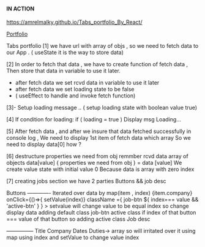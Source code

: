 #### IN ACTION

https://amrelmalky.github.io/Tabs_portfolio_By_React/



[Portfolio](https://gatsby-strapi-portfolio-project.netlify.app/)


Tabs portfolio
[1] we have url with array of objs , so we need to fetch data to our App .
( useState it is the way to store data)

[2] In order to fetch that data , we have to create function of fetch data ,
Then store that data in variable to use it later.
- after fetch data we set rcvd data in variable to use it later
- after fetch data we set loading state to be false
- ( useEffect to handle and invoke fetch function)

[3]- Setup loading message ..
( setup loading state with boolean value true)

[4] If condition for loading:
if ( loading = true ) Display msg Loading…

[5] After fetch data , and after we insure that data fetched successfully in console log , We need to display 1st item of fetch data which array So we need to display data[0] how ?

[6] destructure properties we need from obj remmber rcvd data array of objects data[value]
{ properties we need from obj } = data [value]
We create value state with initial value 0 Because data is array with zero index

[7] creating jobs section
we have 2 parties
Buttons && job desc

Buttons
————-
Iterated over data by map(item , index)
{item.company} onClick={()=>{ setValue(index)} className ={ job-btn ${ index=== value && 'active-btn' } } >
setvalue will change value to be equal index so change display data
adding default class job-btn active class if index of that button === value of that button so
adding active class
Job desc

—————
Title
Company
Dates
Duties-> array so will irritated over it using map using index and setValue to change value index
